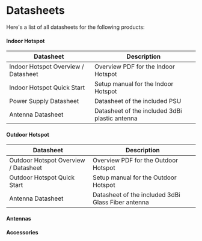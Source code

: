 # Datasheets

Here's a list of all datasheets for the following products:

#### Indoor Hotspot
| Datasheet | Description |
| --- | ---  |
| Indoor Hotspot Overview / Datasheet | Overview PDF for the Indoor Hotspot |
| Indoor Hotspot Quick Start  | Setup manual for the Indoor Hotspot |
| Power Supply Datasheet | Datasheet of the included PSU |
| Antenna Datasheet | Datasheet of the included 3dBi plastic antenna |

#### Outdoor Hotspot

| Datasheet | Description |
| --- | ---  |
| Outdoor Hotspot Overview / Datasheet | Overview PDF for the Outdoor Hotspot |
| Outdoor Hotspot Quick Start  | Setup manual for the Outdoor Hotspot |
| Antenna Datasheet | Datasheet of the included 3dBi Glass Fiber antenna |


#### Antennas

#### Accessories
